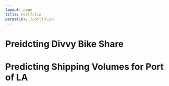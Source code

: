 ```yaml
---
layout: page
title: Portfolio
permalink: /portfolio/
---
```

# Preidcting Divvy Bike Share 

# Predicting Shipping Volumes for Port of LA
